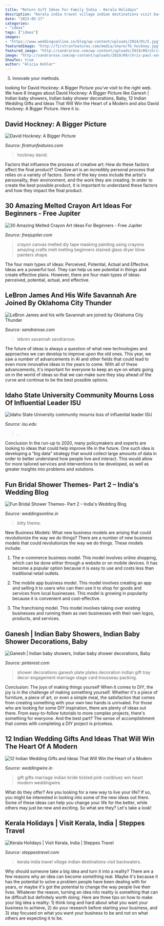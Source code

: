 ```yaml
---
title: "Return Gift Ideas For Family India - Kerala Holidays"
description: "Kerala india travel village indian destinations visit backwaters"
date: "2023-05-17"
categories:
- "ideas"
tags: ["ideas"]
images:
- "https://www.weddingsonline.in/blog/wp-content/uploads/2014/01/5.jpg"
featuredImage: "http://firstrunfeatures.com/media/share/fb_hockney.jpg"
featured_image: "http://sandrarose.com/wp-content/uploads/2019/09/chris-paul-and-wife-BG.jpg"
image: "http://sandrarose.com/wp-content/uploads/2019/09/chris-paul-and-wife-BG.jpg"
ShowToc: true
author: "Alicia Kohler"
---
```



3. Innovate your methods.

	

		
looking for David Hockney: A Bigger Picture you've visit to the right web. We have 8 Images about David Hockney: A Bigger Picture like Ganesh | Indian baby showers, Indian baby shower decorations, Baby, 12 Indian Wedding Gifts and Ideas That Will Win the Heart of a Modern and also David Hockney: A Bigger Picture. Here it is:
		
    
## David Hockney: A Bigger Picture

<img loading=lazy src="http://firstrunfeatures.com/media/share/fb_hockney.jpg" onerror="this.onerror=null;this.src='https://tse3.mm.bing.net/th?id=OIP.Sg2Zoxf2jo_eEFV-FvFt8gHaD3&amp;pid=15.1';" alt="David Hockney: A Bigger Picture">

_Source: firstrunfeatures.com_

>hockney david. 

	

Factors that influence the process of creative art: How do these factors affect the final product?
Creative art is an incredibly personal process that relies on a variety of factors. Some of the key ones include the artist's personality, their environment, and the work they are creating. In order to create the best possible product, it is important to understand these factors and how they impact the final product.

    
## 30 Amazing Melted Crayon Art Ideas For Beginners - Free Jupiter

<img loading=lazy src="http://www.freejupiter.com/wp-content/uploads/2019/06/Amazing-Melted-Crayon-Art-Ideas-For-Beginners-6-1.jpg" onerror="this.onerror=null;this.src='https://tse4.mm.bing.net/th?id=OIP.YXNA3i3szUTjRshI8iyjNAHaJf&amp;pid=15.1';" alt="30 Amazing Melted Crayon Art Ideas For Beginners - Free Jupiter">

_Source: freejupiter.com_

>crayon canvas melted diy tape masking painting using crayons amazing crafts melt melting beginners stained glass dryer blow painters shape. 

	

The four main types of ideas: Perceived, Potential, Actual and Effective.
Ideas are a powerful tool. They can help us see potential in things and create effective plans. However, there are four main types of ideas: perceived, potential, actual, and effective.

    
## LeBron James And His Wife Savannah Are Joined By Oklahoma City Thunder

<img loading=lazy src="http://sandrarose.com/wp-content/uploads/2019/09/chris-paul-and-wife-BG.jpg" onerror="this.onerror=null;this.src='https://tse2.mm.bing.net/th?id=OIP.x842_tl-CNWdZGz2o9WWnwHaMF&amp;pid=15.1';" alt="LeBron James and his wife Savannah are joined by Oklahoma City Thunder">

_Source: sandrarose.com_

>lebron savannah sandrarose. 

	

The future of ideas is always a question of what new technologies and approaches we can develop to improve upon the old ones. This year, we saw a number of advancements in AI and other fields that could lead to even more innovative ideas in the years to come. With all of these advancements, it's important for everyone to keep an eye on whats going on in the world of ideas so that we can make sure they stay ahead of the curve and continue to be the best possible options.

    
## Idaho State University Community Mourns Loss Of Influential Leader ISU

<img loading=lazy src="https://www.isu.edu/media/publications/headlines/fall-2019/CWHOGLodore2.JPG" onerror="this.onerror=null;this.src='https://tse3.mm.bing.net/th?id=OIP.NvAutubbtvhmyMiodcpy_QHaFj&amp;pid=15.1';" alt="Idaho State University community mourns loss of influential leader ISU">

_Source: isu.edu_

>. 

	

Conclusion
In the run-up to 2020, many policymakers and experts are looking to ideas that could help improve life in the future. One such idea is developing a “big data” strategy that would collect large amounts of data in order to better understand how people live and interact. This would allow for more tailored services and interventions to be developed, as well as greater insights into problems and solutions.

    
## Fun Bridal Shower Themes- Part 2 – India&#039;s Wedding Blog

<img loading=lazy src="https://www.weddingsonline.in/blog/wp-content/uploads/2014/01/5.jpg" onerror="this.onerror=null;this.src='https://tse2.mm.bing.net/th?id=OIP.OYJRCUGJJUQ6td-bwiaaSAHaJ3&amp;pid=15.1';" alt="Fun Bridal Shower Themes- Part 2 – India&#039;s Wedding Blog">

_Source: weddingsonline.in_

>kitty theme. 

	

New Business Models: What new business models are arising that could revolutionize the way we do things?
There are a number of new business models that could revolutionize the way we do things. These models include:
1. The e-commerce business model. This model involves online shopping, which can be done either through a website or on mobile devices. It has become a popular option because it is easy to use and costs less than traditional retail outlets.

2. The mobile app business model. This model involves creating an app and selling it to users who can then use it to shop for goods and services from local businesses. This model is growing in popularity because it is convenient and cost-effective.

3. The franchising model. This model involves taking over existing businesses and running them as own businesses with their own logos, products, and services.

    
## Ganesh | Indian Baby Showers, Indian Baby Shower Decorations, Baby

<img loading=lazy src="https://i.pinimg.com/736x/53/98/9d/53989d57b63e4c53f678ee9a249b2d87--wedding-mandap-ganesh.jpg" onerror="this.onerror=null;this.src='https://tse2.mm.bing.net/th?id=OIP.lbpDNJPochgEkCsCgyjryAHaLG&amp;pid=15.1';" alt="Ganesh | Indian baby showers, Indian baby shower decorations, Baby">

_Source: pinterest.com_

>shower decorations ganesh plate plates decoration indian gift tray decor engagement marriage stage card trousseau packing. 

	

Conclusion: The joys of making things yourself
When it comes to DIY, the joy is in the challenge of making something yourself. Whether it's a piece of furniture, a piece of art, or even a simple meal, the satisfaction that comes from creating something with your own two hands is unrivaled.
For those who are looking for some DIY inspiration, there are plenty of ideas out there. From easy-to-follow tutorials to more complex projects, there's something for everyone. And the best part? The sense of accomplishment that comes with completing a DIY project is priceless.

    
## 12 Indian Wedding Gifts And Ideas That Will Win The Heart Of A Modern

<img loading=lazy src="https://cdn0.weddingwire.in/articles/images/1/2/4/2/img_12421/wedding-gifts-tickled-pink-lead-image.jpg" onerror="this.onerror=null;this.src='https://tse3.mm.bing.net/th?id=OIP.tSKVWYhdBX_eBPkJ89JAcwHaFj&amp;pid=15.1';" alt="12 Indian Wedding Gifts and Ideas That Will Win the Heart of a Modern">

_Source: weddingwire.in_

>gift gifts marriage indian bride tickled pink coolbluez win heart modern weddingwire. 

	

What do they offer?
Are you looking for a new way to live your life? If so, you might be interested in looking into some of the new ideas out there. Some of these ideas can help you change your life for the better, while others may just be new and exciting. So what are they? Let's take a look!

    
## Kerala Holidays | Visit Kerala, India | Steppes Travel

<img loading=lazy src="https://www.steppestravel.com/app/uploads/2019/06/village-boat-view-backwaters-kerala-india.jpg" onerror="this.onerror=null;this.src='https://tse3.mm.bing.net/th?id=OIP.uu-PmqS4vNKB2N0usuXLYwHaEK&amp;pid=15.1';" alt="Kerala Holidays | Visit Kerala, India | Steppes Travel">

_Source: steppestravel.com_

>kerala india travel village indian destinations visit backwaters. 

	

Why should someone take a big idea and turn it into a reality?
There are a few reasons why an idea can become something real. Maybe it's because it has the potential to solve a problem people have been dealing with for years, or maybe it's got the potential to change the way people live their lives. Whatever the reason, turning an idea into reality is something that can be difficult but definitely worth doing. Here are three tips on how to make your big idea a reality: 1) think long and hard about what you want your business to achieve, 2) do your research before starting your business, and 3) stay focused on what you want your business to be and not on what others are expecting it to be.

